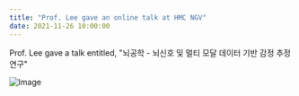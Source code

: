 ```yaml
---
title: "Prof. Lee gave an online talk at HMC NGV"
date: 2021-11-26 10:00:00
---
```


Prof. Lee gave a talk entitled, "뇌공학 - 뇌신호 및 멀티 모달 데이터 기반 감정 추정 연구"

![Image](//bspl.korea.ac.kr/Board/Lab_News/2021_11_26_ProfLeeJH_HMCNGV_talk.png) 
